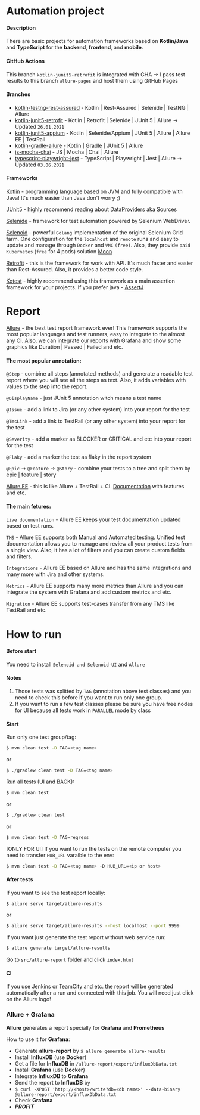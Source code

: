 # Automation project

#### Description

There are basic projects for automation frameworks based on **Kotlin/Java** and **TypeScript** for the **backend**, **frontend**, and **mobile**.

#### GitHub Actions

This branch `kotlin-junit5-retrofit` is integrated with GHA -> I pass test results to this branch `allure-pages` and host them using GitHub Pages 

#### Branches

  - [kotlin-testng-rest-assured](https://github.com/romsper/qa-automation-bases/tree/kotlin-testng-rest-assured) - Kotlin | Rest-Assured | Selenide | TestNG | Allure
  - [kotlin-junit5-retrofit](https://github.com/romsper/qa-automation-bases/tree/kotlin-junit5-retrofit) - Kotlin | Retrofit | Selenide | JUnit 5 | Allure -> Updated `26.01.2021`
  - [kotlin-junit5-appium](https://github.com/romsper/qa-automation-bases/tree/kotlin-junit5-appium) - Kotlin | Selenide/Appium | JUnit 5 | Allure | Allure EE | TestRail
  - [kotlin-gradle-allure](https://github.com/romsper/qa-automation-bases/tree/kotlin-gradle-allure) - Kotlin | Gradle | JUnit 5 | Allure
  - [js-mocha-chai](https://github.com/romsper/qa-automation-bases/tree/js-mocha-chai) - JS | Mocha | Chai | Allure
  - [typescript-playwright-jest](https://github.com/romsper/qa-automation-bases/tree/typescript-playwright-jest) - TypeScript | Playwright | Jest | Allure -> Updated `03.06.2021`
  
#### Frameworks 

[Kotlin](https://kotlinlang.org/docs/reference/) - programming language based on JVM and fully compatible with Java! It's much easier than Java don't worry ;) 

[JUnit5](https://junit.org/junit5/docs/current/user-guide/) - highly recommend reading about [DataProviders](https://junit.org/junit5/docs/current/user-guide/#writing-tests-parameterized-tests-sources) aka Sources

[Selenide](https://selenide.org/) - framework for test automation powered by Selenium WebDriver.

[Selenoid](https://aerokube.com/selenoid/latest/) - powerful `Golang` implementation of the original Selenium Grid farm. One configuration for the `localhost` and `remote` runs and easy to update and manage through `Docker` and `VNC` `(free)`. Also, they provide `paid` `Kubernetes` (`free` for 4 pods) solution [Moon](https://aerokube.com/)

[Retrofit](https://square.github.io/retrofit/) - this is the framework for work with API. It's much faster and easier than Rest-Assured. Also, it provides a better code style.

[Kotest](https://github.com/kotest/kotest) - highly recommend using this framework as a main assertion framework for your projects. If you prefer java - [AssertJ](https://assertj.github.io/doc/) 


# Report

[Allure](https://docs.qameta.io/allure/) - the best test report framework ever! This framework supports the most popular languages and test runners, easy to integrate to the almost any CI. Also, we can integrate our reports with Grafana and show some graphics like Duration | Passed | Failed and etc.

#### The most popular annotation: 

`@Step` - combine all steps (annotated methods) and generate a readable test report where you will see all the steps as text. Also, it adds variables with values to the step into the report.

`@DisplayName` - just JUnit 5 annotation witch means a test name

`@Issue` - add a link to Jira (or any other system) into your report for the test

`@TmsLink` - add a link to TestRail (or any other system) into your report for the test

`@Severity` - add a marker as BLOCKER or CRITICAL and etc into your report for the test

`@Flaky` - add a marker the test as flaky in the report system

`@Epic` -> `@Feature` -> `@Story` - combine your tests to a tree and split them by epic | feature | story


[Allure EE](https://qameta.io/) - this is like Allure + TestRail + CI. [Documentation](https://docs.qameta.io/allure-ee/) with features and etc.

#### The main fetures: 

`Live documentation` - Allure EE keeps your test documentation updated based on test runs.

`TMS` - Allure EE supports both Manual and Automated testing. Unified test documentation allows you to manage and review all your product tests from a single view. Also, it has a lot of filters and you can create custom fields and filters.

`Integrations` - Allure EE based on Allure and has the same integrations and many more with Jira and other systems.

`Metrics` - Allure EE supports many more metrics than Allure and you can integrate the system with Grafana and add custom metrics and etc.

`Migration` - Allure EE supports test-cases transfer from any TMS like TestRail and etc.

# How to run

#### Before start

You need to install `Selenoid and Selenoid-UI` and `Allure`

#### Notes

1. Those tests was splitted by `TAG` (annotation above test classes) and you need to check this before if you want to run only one group. 
2. If you want to run a few test classes please be sure you have free nodes for UI because all tests work in `PARALLEL` mode by class

#### Start

Run only one test group/tag: 

```bash
$ mvn clean test -D TAG=<tag name>
```
or
```bash
$ ./gradlew clean test -D TAG=<tag name>
```

Run all tests (UI and BACK):

```bash
$ mvn clean test
```
or
```bash
$ ./gradlew clean test
```
or
```bash
$ mvn clean test -D TAG=regress
```
[ONLY FOR UI] If you want to run the tests on the remote computer you need to transfer `HUB_URL` varaible to the env:
```bash
$ mvn clean test -D TAG=<tag name> -D HUB_URL=<ip or host>
```

#### After tests

If you want to see the test report locally: 
```bash
$ allure serve target/allure-results
```
or
```bash
$ allure serve target/allure-results --host localhost --port 9999
```

If you want just generate the test report without web service run:
```bash
$ allure generate target/allure-results
```
Go to `src/allure-report` folder and click `index.html`

#### CI

If you use Jenkins or TeamCity and etc. the report will be generated automatically after a run and connected with this job. You will need just click on the Allure logo! 
  
### Allure + Grafana

**Allure** generates a report specially for **Grafana** and **Prometheus**

How to use it for **Grafana**:
  - Generate **allure-report** by `$ allure generate allure-results`
  - Install **InfluxDB** (use **Docker**)
  - Get a file for **InfluxDB** in `/allure-report/export/influxDbData.txt`
  - Install **Grafana** (use **Docker**)
  - Integrate **InfluxDB** to **Grafana**
  - Send the report to **InfluxDB** by 
  - `$ curl -XPOST 'http://<host>/write?db=<db name>' --data-binary @allure-report/export/influxDbData.txt`
  - Check **Grafana** 
  - ***PROFIT***
